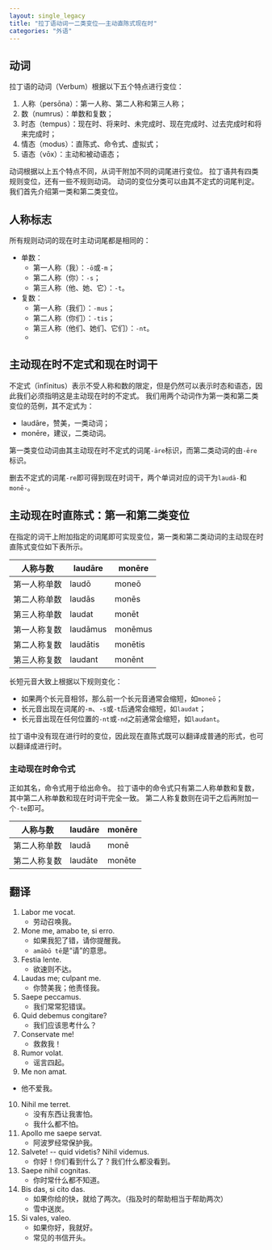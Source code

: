 ```yaml
---
layout: single_legacy
title: "拉丁语动词一二类变位——主动直陈式现在时"
categories: "外语"
---
```


## 动词

拉丁语的动词（Verbum）根据以下五个特点进行变位：
1. 人称（persōna）：第一人称、第二人称和第三人称；
2. 数（numrus）：单数和复数；
3. 时态（tempus）：现在时、将来时、未完成时、现在完成时、过去完成时和将来完成时；
4. 情态（modus）：直陈式、命令式、虚拟式；
5. 语态（vōx）：主动和被动语态；

动词根据以上五个特点不同，从词干附加不同的词尾进行变位。
拉丁语共有四类规则变位，还有一些不规则动词。
动词的变位分类可以由其不定式的词尾判定。
我们首先介绍第一类和第二类变位。

## 人称标志

所有规则动词的现在时主动词尾都是相同的：

- 单数：
  - 第一人称（我）：`-ō`或`-m`；
  - 第二人称（你）：`-s`；
  - 第三人称（他、她、它）：`-t`。
- 复数：
  - 第一人称（我们）：`-mus`；
  - 第二人称（你们）：`-tis`；
  - 第三人称（他们、她们、它们）：`-nt`。
  - 
## 主动现在时不定式和现在时词干

不定式（īnfīnitus）表示不受人称和数的限定，但是仍然可以表示时态和语态，因此我们必须指明这是主动现在时的不定式。
我们用两个动词作为第一类和第二类变位的范例，其不定式为：
- laudāre，赞美，一类动词；
- monēre，建议，二类动词。

第一类变位动词由其主动现在时不定式的词尾`-āre`标识，而第二类动词的由`-ēre`标识。

删去不定式的词尾`-re`即可得到现在时词干，两个单词对应的词干为`laudā-`和`monē-`。

## 主动现在时直陈式：第一和第二类变位

在指定的词干上附加指定的词尾即可实现变位，第一类和第二类动词的主动现在时直陈式变位如下表所示。

| 人称与数 | laudāre | monēre |
|---|---|---|
| 第一人称单数 | laudō | moneō |
| 第二人称单数 | laudās | monēs |
| 第三人称单数 | laudat | monēt |
| 第一人称复数 | laudāmus | monēmus | 
| 第二人称复数 | laudātis | monētis |
| 第三人称复数 | laudant | monēnt |

长短元音大致上根据以下规则变化：
- 如果两个长元音相邻，那么前一个长元音通常会缩短，如`moneō`；
- 长元音出现在词尾的`-m`、`-s`或`-t`后通常会缩短，如`laudat`；
- 长元音出现在任何位置的`-nt`或`-nd`之前通常会缩短，如`laudant`。

拉丁语中没有现在进行时的变位，因此现在直陈式既可以翻译成普通的形式，也可以翻译成进行时。

### 主动现在时命令式

正如其名，命令式用于给出命令。
拉丁语中的命令式只有第二人称单数和复数，其中第二人称单数和现在时词干完全一致。
第二人称复数则在词干之后再附加一个`-te`即可。

| 人称与数 | laudāre | monēre |
|---|---|---|
| 第二人称单数 | laudā | monē |
| 第二人称复数 | laudāte | monēte |

## 翻译

1. Labor me vocat. 
   - 劳动召唤我。
2. Mone me, amabo te, si erro.
   - 如果我犯了错，请你提醒我。
   - `amābō tē`是“请”的意思。
3. Festia lente.
   - 欲速则不达。
4. Laudas me; culpant me.
   - 你赞美我；他责怪我。
5. Saepe peccamus.
   - 我们常常犯错误。
6. Quid debemus congitare?
   - 我们应该思考什么？
7. Conservate me!
   - 救救我！
8. Rumor volat.
   - 谣言四起。
9.  Me non amat.
   - 他不爱我。
10. Nihil me terret.
    - 没有东西让我害怕。
    - 我什么都不怕。
11. Apollo me saepe servat.
    - 阿波罗经常保护我。
12. Salvete! -- quid videtis? Nihil videmus.
    - 你好！你们看到什么了？我们什么都没看到。
13. Saepe nihil cognitas.
    - 你时常什么都不知道。
14. Bis das, si cito das.
    - 如果你给的快，就给了两次。（指及时的帮助相当于帮助两次）
    - 雪中送炭。
15. Si vales, valeo.
    - 如果你好，我就好。
    - 常见的书信开头。
